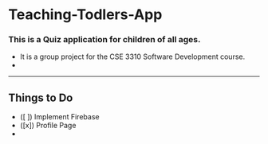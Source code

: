 # Teaching-Todlers-App

### This is a Quiz application for children of all ages. 
- It is a group project for the CSE 3310 Software Development course.
- 

------------------
## Things to Do
- ([ ]) Implement Firebase
- ([x]) Profile Page
- 

